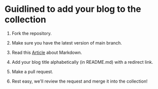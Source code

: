 # Guidlined to add your blog to the collection

1. Fork the repository.   

2. Make sure you have the latest version of main branch.  

3. Read this [Article](https://guides.github.com/features/mastering-markdown/) about Markdown.

4. Add your blog title alphabetically (in README.md) with a redirect link.

5. Make a pull request.   

6. Rest easy, we'll review the request and merge it into the collection!
